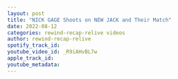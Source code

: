 ```yaml
---
layout: post
title: "NICK GAGE Shoots on NEW JACK and Their Match"
date: 2022-08-12
categories: rewind-recap-relive videos
author: rewind-recap-relive
spotify_track_id: 
youtube_video_id: _R9iAHvBL7w
apple_track_id: 
youtube_metadata: 
---
```

